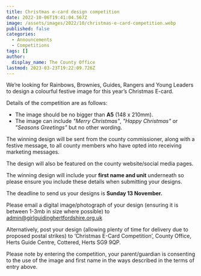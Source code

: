 ```yaml
---
title: Christmas e-card design competition
date: 2022-10-06T19:41:04.567Z
image: /assets/images/2022/10/christmas-e-card-competition.webp
published: false
categories:
  - Announcements
  - Competitions
tags: []
author:
  display_name: The County Office
lastmod: 2023-03-23T19:22:09.726Z
---
```

We&rsquo;re looking for Rainbows, Brownies, Guides, Rangers and Young Leaders to design a colourful festive image for this year&rsquo;s Christmas E-card.

Details of the competition are as follows:

- The image should be no bigger than **A5** (148 x 210mm).
- The image can include *"Merry Christmas"*, *"Happy Christmas"* or *"Seasons Greetings"* but no other wording.

The winning design will be sent from the county commissioner, along with a festive message, to all county members who have opted into receiving marketing messages.

The design will also be featured on the county website/social media pages.  

The winning design will include your **first name and unit** underneath so please ensure you include these details when submitting your designs.

The deadline to send us your designs is **Sunday 13 November.**

Please email a digital image/photograph of your design (ensuring it is between 1-3mb in size where possible) to <admin@girlguidinghertfordshire.org.uk>

Alternatively, post your design (allowing plenty of time for delivery due to proposed postal strikes) to ‘Christmas E-Card Competition’, County Office, Herts Guide Centre, Cottered, Herts SG9 9QP.

Please note by entering the competition, your parent/guardian is consenting to the use of the image and first name in the ways described in the terms of entry above.
